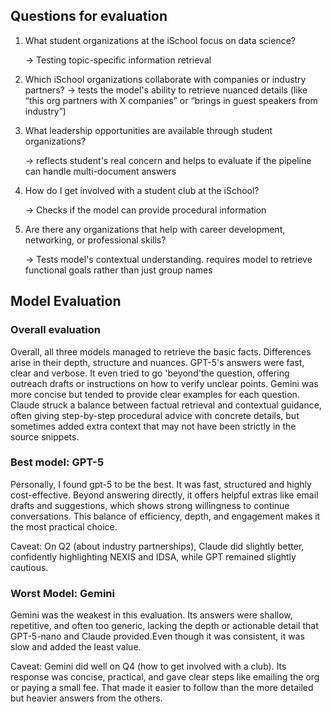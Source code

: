 ## Questions for evaluation
1. What student organizations at the iSchool focus on data science?

    -> Testing topic-specific information retrieval

2. Which iSchool organizations collaborate with companies or industry partners?
    -> tests the model's ability to retrieve nuanced details (like “this org partners with X companies” or “brings in guest speakers from industry”)

3. What leadership opportunities are available through student organizations?

    -> reflects student's real concern and helps to evaluate if the pipeline can handle multi-document answers

4. How do I get involved with a student club at the iSchool?

    -> Checks if the model can provide procedural information

5. Are there any organizations that help with career development, networking, or professional skills?

    -> Tests model's contextual understanding. requires model to retrieve functional goals rather than just group names


## Model Evaluation

### Overall evaluation

Overall, all three models managed to retrieve the basic facts. Differences arise in their depth, structure and nuances. 
GPT-5's answers were fast, clear and verbose. It even tried to go 'beyond'the question, offering outreach drafts or instructions on how to verify unclear points. 
Gemini was more concise but tended to provide clear examples for each question. 
Claude struck a balance between factual retrieval and contextual guidance, often giving step-by-step procedural advice with concrete details, but sometimes added extra context that may not have been strictly in the source snippets.

### Best model: GPT-5
Personally, I found gpt-5 to be the best. It was fast, structured and highly cost-effective. Beyond answering directly, it offers helpful extras like email drafts and suggestions, which shows strong willingness to continue conversations. This balance of efficiency, depth, and engagement makes it the most practical choice.

Caveat: On Q2 (about industry partnerships), Claude did slightly better, confidently highlighting NEXIS and IDSA, while GPT remained slightly cautious.

### Worst Model: Gemini
Gemini was the weakest in this evaluation. Its answers were shallow, repetitive, and often too generic, lacking the depth or actionable detail that GPT-5-nano and Claude provided.Even though it was consistent, it was slow and added the least value.

Caveat: Gemini did well on Q4 (how to get involved with a club). Its response was concise, practical, and gave clear steps like emailing the org or paying a small fee. That made it easier to follow than the more detailed but heavier answers from the others.



